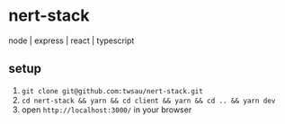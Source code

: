# nert-stack
node | express | react | typescript

## setup

1. ```git clone git@github.com:twsau/nert-stack.git```
2. ```cd nert-stack && yarn && cd client && yarn && cd .. && yarn dev```
3. open ```http://localhost:3000/``` in your browser
